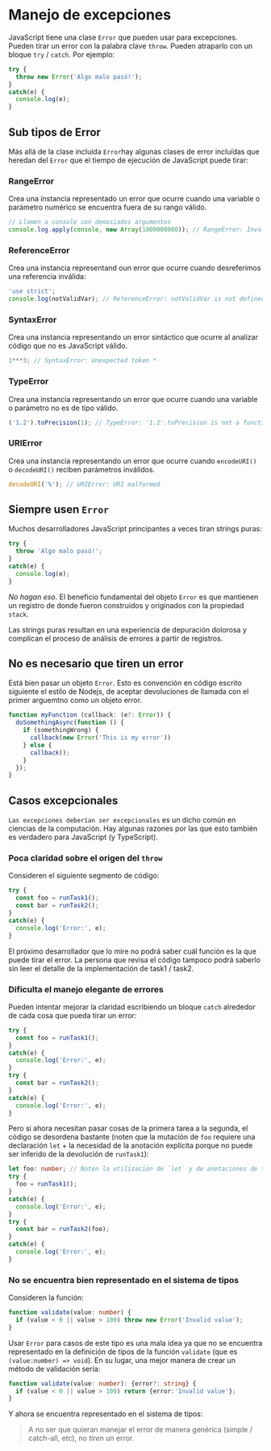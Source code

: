# Manejo de excepciones

JavaScript tiene una clase `Error` que pueden usar para excepciones. Pueden tirar un error con la palabra clave `throw`. Pueden atraparlo con un bloque `try` / `catch`. Por ejemplo:

```js
try {
  throw new Error('Algo malo pasó!');
}
catch(e) {
  console.log(e);
}
```

## Sub tipos de Error

Más allá de la clase incluída `Error`hay algunas clases de error incluídas que heredan del `Error` que el tiempo de ejecución de JavaScript puede tirar:

### RangeError

Crea una instancia representado un error que ocurre cuando una variable o parámetro numérico se encuentra fuera de su rango válido.

```js
// Llamen a console con demasiados argumentos
console.log.apply(console, new Array(1000000000)); // RangeError: Invalid array length
```

### ReferenceError

Crea una instancia representand oun error que ocurre cuando desreferimos una referencia inválida:

```js
'use strict';
console.log(notValidVar); // ReferenceError: notValidVar is not defined
```

### SyntaxError

Crea una instancia representando un error sintáctico que ocurre al analizar código que no es JavaScript válido.

```js
1***3; // SyntaxError: Unexpected token *
```

### TypeError

Crea una instancia representando un error que ocurre cuando una variable o parámetro no es de tipo válido.

```js
('1.2').toPrecision(1); // TypeError: '1.2'.toPrecision is not a function
```

### URIError

Crea una instancia representando un error que ocurre cuando `encodeURI()` o `decodeURI()` reciben parámetros inválidos.

```js
decodeURI('%'); // URIError: URI malformed
```

## Siempre usen `Error`

Muchos desarrolladores JavaScript principantes a veces tiran strings puras:

```js
try {
  throw 'Algo malo pasó!';
}
catch(e) {
  console.log(e);
}
```

*No hagan eso*. El beneficio fundamental del objeto `Error` es que mantienen un registro de donde fueron construidos y originados con la propiedad `stack`.

Las strings puras resultan en una experiencia de depuración dolorosa y complican el proceso de análisis de errores a partir de registros.

## No es necesario que tiren un error

Está bien pasar un objeto `Error`. Esto es convención en código escrito siguiente el estilo de Nodejs, de aceptar devoluciones de llamada con el primer arguemtno como un objeto error.

```js
function myFunction (callback: (e?: Error)) {
  doSomethingAsync(function () {
    if (somethingWrong) {
      callback(new Error('This is my error'))
    } else {
      callback();
    }
  });
}
```

## Casos excepcionales

`Las excepciones deberían ser excepcionales` es un dicho común en ciencias de la computación. Hay algunas razones por las que esto también es verdadero para JavaScript (y TypeScript).

### Poca claridad sobre el origen del `throw`

Consideren el siguiente segmento de código:

```js
try {
  const foo = runTask1();
  const bar = runTask2();
}
catch(e) {
  console.log('Error:', e);
}
```
El próximo desarrollador que lo mire no podrá saber cuál función es la que puede tirar el error. La persona que revisa el código tampoco podrá saberlo sin leer el detalle de la implementación de task1 / task2.

### Dificulta el manejo elegante de errores

Pueden intentar mejorar la claridad escribiendo un bloque `catch` alrededor de cada cosa que pueda tirar un error:

```js
try {
  const foo = runTask1();
}
catch(e) {
  console.log('Error:', e);
}
try {
  const bar = runTask2();
}
catch(e) {
  console.log('Error:', e);
}
```

Pero si ahora necesitan pasar cosas de la primera tarea a la segunda, el código se desordena bastante (noten que la mutación de `foo` requiere una declaración `let` + la necesidad de la anotación explícita porque no puede ser inferido de la devolución de `runTask1`):

```ts
let foo: number; // Noten la utilización de `let` y de anotaciones de tipo explícitas
try {
  foo = runTask1();
}
catch(e) {
  console.log('Error:', e);
}
try {
  const bar = runTask2(foo);
}
catch(e) {
  console.log('Error:', e);
}
```

### No se encuentra bien representado en el sistema de tipos

Consideren la función:

```ts
function validate(value: number) {
  if (value < 0 || value > 100) throw new Error('Invalid value');
}
```

Usar `Error` para casos de este tipo es una mala idea ya que no se encuentra representado en la definición de tipos de la función `validate` (que es `(value:number) => void`). En su lugar, una mejor manera de crear un método de validación sería:

```ts
function validate(value: number): {error?: string} {
  if (value < 0 || value > 100) return {error:'Invalid value'};
}
```

Y ahora se encuentra representado en el sistema de tipos:

> A no ser que quieran manejar el error de manera genérica (simple / catch-all, etc), no *tiren* un error.
